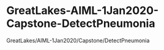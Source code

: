 # GreatLakes-AIML-1Jan2020-Capstone-DetectPneumonia
GreatLakes/AIML-1Jan2020/Capstone/DetectPneumonia
